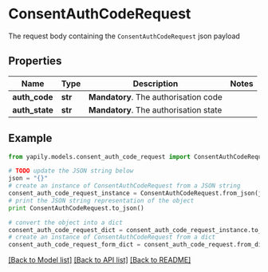 # ConsentAuthCodeRequest

The request body containing the `ConsentAuthCodeRequest` json payload

## Properties

Name | Type | Description | Notes
------------ | ------------- | ------------- | -------------
**auth_code** | **str** | __Mandatory__. The authorisation code | 
**auth_state** | **str** | __Mandatory__. The authorisation state | 

## Example

```python
from yapily.models.consent_auth_code_request import ConsentAuthCodeRequest

# TODO update the JSON string below
json = "{}"
# create an instance of ConsentAuthCodeRequest from a JSON string
consent_auth_code_request_instance = ConsentAuthCodeRequest.from_json(json)
# print the JSON string representation of the object
print ConsentAuthCodeRequest.to_json()

# convert the object into a dict
consent_auth_code_request_dict = consent_auth_code_request_instance.to_dict()
# create an instance of ConsentAuthCodeRequest from a dict
consent_auth_code_request_form_dict = consent_auth_code_request.from_dict(consent_auth_code_request_dict)
```
[[Back to Model list]](../README.md#documentation-for-models) [[Back to API list]](../README.md#documentation-for-api-endpoints) [[Back to README]](../README.md)


